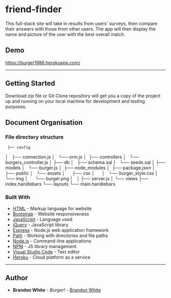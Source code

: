 # friend-finder

This full-stack site will take in results from users' surveys, then compare their answers with those from other users. The app will then display the name and picture of the user with the best overall match.

## Demo

https://burger1986.herokuapp.com/

<hr>

## Getting Started

Download zip file or Git Clone repository will get you a copy of the project up and running on your local machine for development and testing purposes.

## Document Organisation

### File directory structure

     ├── config
│   ├── connection.js
│   └── orm.js
│ 
├── controllers
│   └── burgers_controller.js
│
├── db
│   ├── schema.sql
│   └── seeds.sql
│
├── models
│   └── burger.js
│ 
├── node_modules
│ 
├── package.json
│
├── public
│   └── assets
│       ├── css
│       │   └── burger_style.css
│       └── img
│           └── burger.png
│   
│
├── server.js
│
└── views
    ├── index.handlebars
    └── layouts
        └── main.handlebars


### Built With

* [HTML](https://en.wikipedia.org/wiki/HTML) - Markup language for website
* [Bootstrap](https://getbootstrap.com/) - Website responsiveness
* [JavaScript](http://www.dropwizard.io/1.0.2/docs/) - Language used
* [jQuery](https://jquery.com/) - JavaScript library
* [Express](https://www.npmjs.com/package/express) - Node.js web application framework
* [Path](https://www.npmjs.com/package/path) - Working with directories and file paths
* [Node.js](https://nodejs.org/en/) - Command-line applications
* [NPM](https://www.npmjs.com/) - JS library management
* [Visual Studio Code](https://code.visualstudio.com/) - Text editor
* [Heroku](https://heroku.com/) - Cloud platform as a service

<hr>

## Author

* **Brandon White** - *Burger!* - [Brandon White](https://github.com/iambrandonwhite/)